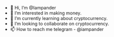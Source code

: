 - 👋 Hi, I’m @Iampander
- 👀 I’m interested in making money. 
- 🌱 I’m currently learning about cryptocurrency. 
- 💞️ I’m looking to collaborate on cryptocurrency. 
- 📫 How to reach me telegram - @iampander

<!---
Iampander/Iampander is a ✨ special ✨ repository because its `README.md` (this file) appears on your GitHub profile.
You can click the Preview link to take a look at your changes.
--->
